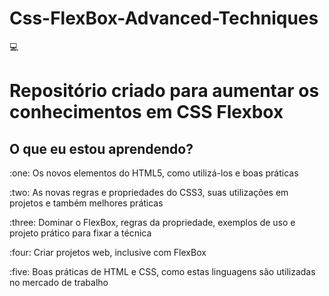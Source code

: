 # Css-FlexBox-Advanced-Techniques

:computer: <h1> Repositório criado para aumentar os conhecimentos em CSS Flexbox</h1>

<h2>O que eu estou aprendendo? </h2>
<p>:one: Os novos elementos do HTML5, como utilizá-los e boas práticas</p>
<p>:two: As novas regras e propriedades do CSS3, suas utilizações em projetos e também melhores práticas </p>
<p>:three: Dominar o FlexBox, regras da propriedade, exemplos de uso e projeto prático para fixar a técnica</p>
<p>:four: Criar projetos web, inclusive com FlexBox </p>
<p>:five: Boas práticas de HTML e CSS, como estas linguagens são utilizadas no mercado de trabalho</p>
